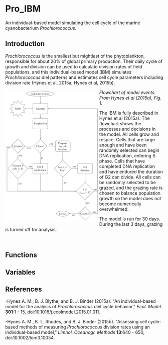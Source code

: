 # Pro_IBM
An individual-based model simulating the cell cycle of the marine cyanobacterium *Prochlorococcus*.

## Introduction

*Prochlorococcus* is the smallest but mightiest of the phytoplankton, responsible for about 20% of global primary production. Their daily cycle of growth and division can be used to calculate division rates of field populations, and this individual-based model (IBM) simulates *Prochlorococcus* diel patterns and estimates cell cycle parameters including division rate (Hynes et al, 2015a; Hynes et al, 2015b).

<img src = https://github.com/ANetTow/Pro_IBM/blob/master/Pro_IBM_flowchart.png title="Pro IBM Flowchart" align="left" style="float" width="300">*Flowchart of model events.  From Hynes et al (2015a), Fig. 1.*

The IBM is fully described in Hynes et al (2015a). The flowchart shows the processes and decisions in the model.  All cells grow and respire.  Cells that are large anough and have been randomly selected can begin DNA replication, entering S phase.  Cells that have completed DNA replication and have endured the duration of G2 can divide. All cells can be randomly selected to be grazed, and the grazing rate is chosen to balance population growth so the model does not become numerically overwhelmed.  

The model is run for 30 days.  During the last 3 days, grazing is turned off for analysis.

<br clear="right"/>

## Functions

## Variables

## References

-Hynes A. M., B. J. Blythe, and B. J. Binder (2015a).  "An individual-based model for the analysis of *Prochlorococcus* diel cycle behavior," *Ecol. Model.* **301**:1 - 15, doi:10.1016/j.ecolmodel.2015.01.011.

-Hynes A. M., K. L. Rhodes, and B. J. Binder (2015b).  "Assessing cell cycle-based methods of measuring *Prochlorococcus* division rates using an individual-based model," *Limnol. Oceanogr. Methods* **13**:640 - 650, doi:10.1002/lom3.10054.
